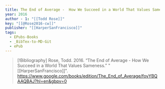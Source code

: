 ```yaml
---
title: The End of Average -  How We Succeed in a World That Values Sameness
year: 2016
author - 1: "[[Todd Rose]]"
key: "[[@Rose2016-cw]]"
publisher: "[[HarperSanFrancisco]]"
tags:
  - EPubs-Books
  - _BibTex-to-MD-Git
  - ePub
---
```


> [!Bibliography]
> Rose, Todd. 2016. “The End of Average -  How We Succeed in a World That Values Sameness.” "[[HarperSanFrancisco]]". https://www.google.com/books/edition/The_End_of_Average/fovYBQAAQBAJ?hl=en&gbpv=0
